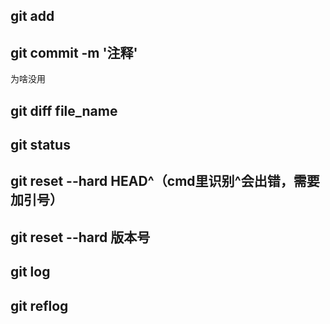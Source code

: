 ## git add
## git commit -m '注释'
为啥没用
## git diff file_name
## git status
## git reset --hard HEAD^（cmd里识别^会出错，需要加引号）
## git reset --hard 版本号
## git log
## git reflog